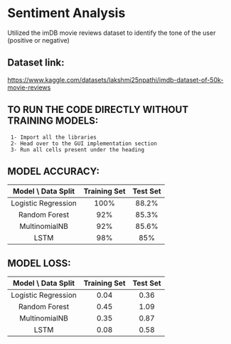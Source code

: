 # Sentiment Analysis
  Utilized the imDB movie reviews dataset to identify the tone of the user (positive or negative)

## Dataset link: 
  https://www.kaggle.com/datasets/lakshmi25npathi/imdb-dataset-of-50k-movie-reviews

## **TO RUN THE CODE DIRECTLY WITHOUT TRAINING MODELS**:
     1- Import all the libraries
     2- Head over to the GUI implementation section
     3- Run all cells present under the heading

## **MODEL ACCURACY**:
  |Model \ Data Split| Training Set | Test Set |
  |:---:|:---:|:---:|
  | Logistic Regression | 100% | 88.2%  |
  | Random Forest | 92% | 85.3% |
  | MultinomialNB | 92% | 85.6% |
  | LSTM |  98% |  85% |

## **MODEL LOSS**:
  |Model \ Data Split| Training Set | Test Set |
  |:---:|:---:|:---:|
  | Logistic Regression | 0.04 | 0.36  |
  | Random Forest | 0.45 | 1.09 |
  | MultinomialNB | 0.35 | 0.87 |
  | LSTM |  0.08 |  0.58 |
